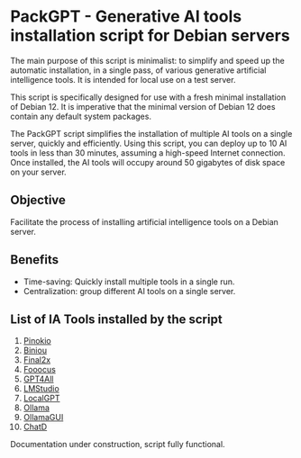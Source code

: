 # PackGPT - Generative AI tools installation script for Debian servers

The main purpose of this script is minimalist: to simplify and speed up the automatic installation, in a single pass, of various generative artificial intelligence tools. It is intended for local use on a test server.

This script is specifically designed for use with a fresh minimal installation of Debian 12. It is imperative that the minimal version of Debian 12 does contain any default system packages.

The PackGPT script simplifies the installation of multiple AI tools on a single server, quickly and efficiently. Using this script, you can deploy up to 10 AI tools in less than 30 minutes, assuming a high-speed Internet connection. Once installed, the AI tools will occupy around 50 gigabytes of disk space on your server.

## Objective

Facilitate the process of installing artificial intelligence tools on a Debian server.

## Benefits

- Time-saving: Quickly install multiple tools in a single run.
- Centralization: group different AI tools on a single server.

## List of IA Tools installed by the script

1. [Pinokio](lien_vers_la_documentation)
2. [Biniou](lien_vers_la_documentation)
3. [Final2x](lien_vers_la_documentation)
4. [Fooocus](lien_vers_la_documentation)
5. [GPT4All](lien_vers_la_documentation)
6. [LMStudio](lien_vers_la_documentation)
7. [LocalGPT](lien_vers_la_documentation)
8. [Ollama](lien_vers_la_documentation)
9. [OllamaGUI](lien_vers_la_documentation)
10. [ChatD](lien_vers_la_documentation)

Documentation under construction, script fully functional.
